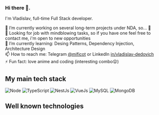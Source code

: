 ### Hi there 👋. 
I'm Vladislav, full-time Full Stack developer.

🔭 I’m currently working on several long-term projects under NDA, so... 🤫 <br/>
👀 Looking for job with mindblowing tasks, so if you have one feel free to contact me, i'm open to new opportunities <br />
🌱 I’m currently learning: Desing Patterns, Dependency Injection, Architecture Design  <br/>
📫 How to reach me: Telegram [@mificot](https://t.me/mificot) or LinkedIn [in/vladislav-dedovich](https://linkedin.com/in/vladislav-dedovich) <br/>
⚡ Fun fact: love anime and coding (interesting combo😲)

## My main tech stack
![Node](https://img.shields.io/badge/Node.js-43853D?style=for-the-badge&logo=node.js&logoColor=white)
![TypeScript](https://img.shields.io/badge/TypeScript-007ACC?style=for-the-badge&logo=typescript&logoColor=white)
![NestJs](https://img.shields.io/badge/Nest.js-e0234e?style=for-the-badge&logo=nestjs&logoColor=white)
![VueJs](https://img.shields.io/badge/Vue.js-35495E?style=for-the-badge&logo=vue.js&logoColor=4FC08D)
![MySQL](https://img.shields.io/badge/MySQL-005C84?style=for-the-badge&logo=mysql&logoColor=white)
![MongoDB](https://img.shields.io/badge/MongoDB-4EA94B?style=for-the-badge&logo=mongodb&logoColor=white)


## Well known technologies
